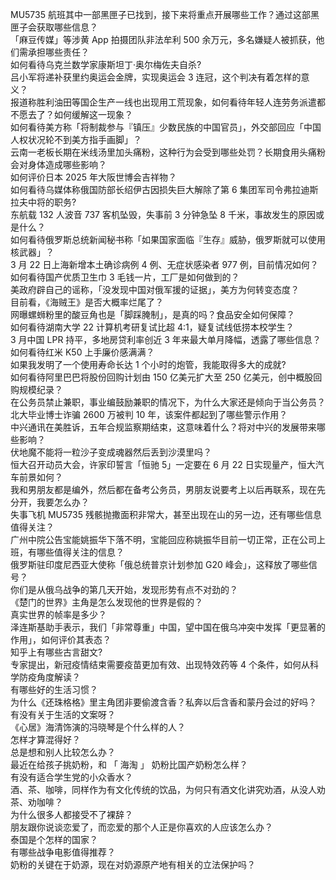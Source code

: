 MU5735 航班其中一部黑匣子已找到，接下来将重点开展哪些工作？通过这部黑匣子会获取哪些信息？  
「麻豆传媒」等涉黄 App 拍摄团队非法牟利 500 余万元，多名嫌疑人被抓获，他们需承担哪些责任？  
如何看待乌克兰数学家康斯坦丁·奥尔梅佐夫自杀?  
吕小军将递补获里约奥运会金牌，实现奥运会 3 连冠，这个判决有着怎样的意义？  
报道称胜利油田等国企生产一线也出现用工荒现象，如何看待年轻人连劳务派遣都不愿去了？如何缓解这一现象？  
如何看待美方称「将制裁参与『镇压』少数民族的中国官员」，外交部回应「中国人权状况轮不到美方指手画脚」？  
云南一老板长期在米线汤里加头痛粉，这种行为会受到哪些处罚？长期食用头痛粉会对身体造成哪些影响？  
如何评价日本 2025 年大阪世博会吉祥物？  
如何看待乌媒体称俄国防部长绍伊古因损失巨大解除了第 6 集团军司令弗拉迪斯拉夫中将的职务?  
东航载 132 人波音 737 客机坠毁，失事前 3 分钟急坠 8 千米，事故发生的原因或是什么？  
如何看待俄罗斯总统新闻秘书称「如果国家面临『生存』威胁，俄罗斯就可以使用核武器」？  
3 月 22 日上海新增本土确诊病例 4 例、无症状感染者 977 例，目前情况如何？  
如何看待国产优质卫生巾 3 毛钱一片，工厂是如何做到的？  
美政府辟自己的谣称，「没发现中国对俄军援的证据」，美方为何转变态度？  
目前看，《海贼王》是否大概率烂尾了？  
网曝螺蛳粉里的酸豆角也是「脚踩腌制」，是真的吗？食品安全如何保障？  
如何看待湖南大学 22 计算机考研复试比超 4:1，疑复试线低捞本校学生？  
3 月中国 LPR 持平，多地房贷利率创近 3 年来最大单月降幅，透露了哪些信息？  
如何看待红米 K50 上手廉价感满满？  
如果我发明了一个使用寿命长达 1 个小时的炮管，我能取得多大的成就?  
如何看待阿里巴巴将股份回购计划由 150 亿美元扩大至 250 亿美元，创中概股回购规模纪录？  
在公务员禁止兼职，事业编鼓励兼职的情况下，为什么大家还是倾向于当公务员？  
北大毕业博士诈骗 2600 万被判 10 年，该案件都起到了哪些警示作用？  
中兴通讯在美胜诉，五年合规监察期结束，这意味着什么？将对中兴的发展带来哪些影响？  
伏地魔不能将一粒沙子变成魂器然后丢到沙漠里吗？  
恒大召开动员大会，许家印誓言「恒驰 5」一定要在 6 月 22 日实现量产，恒大汽车前景如何？  
我和男朋友都是编外，然后都在备考公务员，男朋友说要考上以后再联系，现在先分开，我要怎么办？  
失事飞机 MU5735 残骸抛撒面积非常大，甚至出现在山的另一边，还有哪些信息值得关注？  
广州中院公告宝能姚振华下落不明，宝能回应称姚振华目前一切正常，正在公司上班，有哪些值得关注的信息？  
俄罗斯驻印度尼西亚大使称「俄总统普京计划参加 G20 峰会」，这释放了哪些信号？  
你们是从俄乌战争的第几天开始，发现形势有点不对劲的？  
《楚门的世界》主角是怎么发现他的世界是假的？  
真实世界的帧率是多少？  
泽连斯基助手表示，我们「非常尊重」中国，望中国在俄乌冲突中发挥「更显著的作用」，如何评价其表态？  
知乎上有哪些古言甜文?  
专家提出，新冠疫情结束需要疫苗更加有效、出现特效药等 4 个条件，如何从科学防疫角度解读？  
有哪些好的生活习惯？  
为什么《还珠格格》里主角团非要偷渡含香？私奔以后含香和蒙丹会过的好吗？  
有没有关于生活的文案呀？  
《心居》海清饰演的冯晓琴是个什么样的人？  
怎样才算混得好？  
总是想和别人比较怎么办？  
最近在给孩子挑奶粉，和 「 海淘 」 奶粉比国产奶粉怎么样？  
有没有适合学生党的小众香水？  
酒、茶、咖啡，同样作为有文化传统的饮品，为何只有酒文化讲究劝酒，从没人劝茶、劝咖啡？  
为什么很多人都接受不了裸辞？  
朋友跟你说谈恋爱了，而恋爱的那个人正是你喜欢的人应该怎么办？  
泰国是个怎样的国家？  
有哪些战争电影值得推荐？  
奶粉的关键在于奶源，现在对奶源原产地有相关的立法保护吗？  
